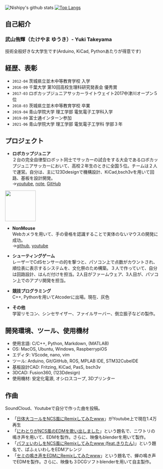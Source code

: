 <!--
### Hi there 👋


**takeyamayuki/takeyamayuki** is a ✨ _special_ ✨ repository because its `README.md` (this file) appears on your GitHub profile.

Here are some ideas to get you started:

- 🔭 I’m currently working on ...
- 🌱 I’m currently learning ...
- 👯 I’m looking to collaborate on ...
- 🤔 I’m looking for help with ...
- 💬 Ask me about ...
- 📫 How to reach me: ...
- 😄 Pronouns: ...
- ⚡ Fun fact: ...
-->
![Nishipy's github stats](https://github-readme-stats.vercel.app/api?username=takeyamayuki)
[![Top Langs](https://github-readme-stats.vercel.app/api/top-langs/?username=takeyamayuki)](https://github.com/anuraghazra/github-readme-stats)  

## 自己紹介
### 武山侑輝（たけやま ゆうき）- Yuki Takeyama  
技術全般好きな大学生です(Arduino, KiCad, Pythonあたりが得意です)

## 経歴、表彰
* `2012-04` 茨城県立並木中等教育学校 入学
* `2016-09` 千葉大学 第10回高校生理科研究発表会 優秀賞 
* `2017-03` ロボカップジュニアサッカーライトウェイト2017中津川オープン５位  
* `2018-03` 茨城県立並木中等教育学校 卒業  
* `2019-04` 青山学院大学 理工学部 電気電子工学科入学
* `2019-09` 富士通インターン参加   
* `2021-06` 青山学院大学 理工学部 電気電子工学科 学部３年    

## プロジェクト
* **ロボカップジュニア**    
２台の完全自律型ロボット同士でサッカーの試合をする大会であるロボカップジュニアサッカーにおいて、高校２年生のときに全国５位。チームは２人で運営。自分は、主に123Ddesignで機構設計、KiCad,bsch3vを用いて回路、基板を設計開発。  
→[youtube](https://www.youtube.com/playlist?list=PLkEBRGnKNUILFJv4zKvQkQi69NoT-_FYg), [note](https://note.com/spinach_egg/n/n5938fe6f424b), [GitHub](https://github.com/takeyamayuki/RCJ_Japan_Soccer2017_PCB)
<img src="https://user-images.githubusercontent.com/22733958/126577854-11db00ce-e076-48a0-ace8-57b6481a140b.JPG" width="100">
<!--　![0894](https://user-images.githubusercontent.com/22733958/126577854-11db00ce-e076-48a0-ace8-57b6481a140b.JPG)-->


* **NonMouse**    
Webカメラを用いて、手の骨格を認識することで実体のないマウスの開発に成功。  
→[github](https://github.com/takeyamayuki/NonMouse2), [youtube](https://youtu.be/ufvOJUTCF8M)  


* **シューティングゲーム**  
レーザーでCdSセンサーの的を撃つと、パソコン上で点数がカウントされ、順位表に表示するシステムを、文化祭のため構築。３人で作っていて、自分は回路設計、はんだ付けを担当。2人目がファームウェア、3人目が、パソコン上でのアプリ開発を担当。  


* **競技プログラミング**  
C++, Pythonを用いてAtcoderに出場。現在、灰色  

* **その他**  
学習リモコン、シンセサイザー、ファイルサーバー、倒立振子などの製作。

## 開発環境、ツール、使用機材
* 使用言語: C/C++, Python, Markdown, (MATLAB)  
* OS: MacOS, Ubuntu, Windows, RaspberrypiOS  
* エディタ: VScode, nano, vim  
* ツール: Arduino, Git/GitHub, ROS, MPLAB IDE, STM32CubeIDE  
* 基板設計CAD: Fritzing, KiCad, PasS, bsch3v  
* 3DCAD: Fusion360, (123Ddesign)      
* 使用機材: 安定化電源, オシロスコープ, 3Dプリンター


## 作曲
SoundCloud、Youtubeで自分で作った曲を投稿。  
* 「[日体大コールをNCS風にRemixしてみたwww](https://www.youtube.com/watch?v=4RMUM_g9-A8)」がYoutube上で現在1.4万再生  
* 「[にわとりがNCS風のEDMを歌い出しました](https://youtu.be/6ET-LOTNuJA)」という題名で、ニワトリの鳴き声を用いて、EDMを製作。さらに、映像もblenderを用いて製作。
* 「[パフェいわしをNCS風にRemixしてみたwww (feat.きりたん)](https://youtu.be/u1lYUsXILzE)」という題名で、ぱふぇいわしをEDMアレンジ
* 「[セミの鳴き声をEDMにRemixしてみたwww](https://youtu.be/ZytECgMGO9s)」という題名で、蝉の鳴き声でEDMを製作。さらに、映像も３DCGソフトblenderを用いて自主製作。


